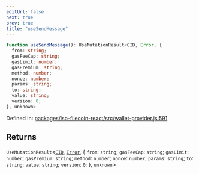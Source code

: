 ```yaml
---
editUrl: false
next: true
prev: true
title: "useSendMessage"
---
```


```ts
function useSendMessage(): UseMutationResult<CID, Error, {
  from: string;
  gasFeeCap: string;
  gasLimit: number;
  gasPremium: string;
  method: number;
  nonce: number;
  params: string;
  to: string;
  value: string;
  version: 0;
}, unknown>
```

Defined in: [packages/iso-filecoin-react/src/wallet-provider.js:591](https://github.com/hugomrdias/filecoin/blob/main/packages/iso-filecoin-react/src/wallet-provider.js#L591)

## Returns

`UseMutationResult`\<[`CID`](/api/iso-filecoin/types/type-aliases/cid/), [`Error`](https://developer.mozilla.org/docs/Web/JavaScript/Reference/Global_Objects/Error), \{
  `from`: `string`;
  `gasFeeCap`: `string`;
  `gasLimit`: `number`;
  `gasPremium`: `string`;
  `method`: `number`;
  `nonce`: `number`;
  `params`: `string`;
  `to`: `string`;
  `value`: `string`;
  `version`: `0`;
 \}, `unknown`\>

